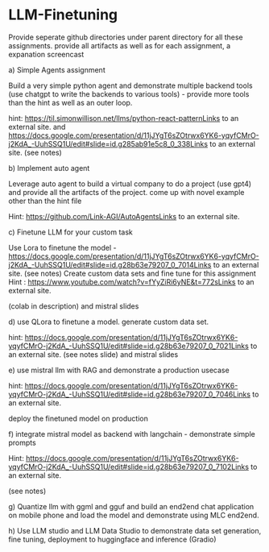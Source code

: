 # LLM-Finetuning

Provide seperate github directories under parent directory for all these assignments. provide all artifacts as well as for each assignment, a expanation screencast 

 

a) Simple Agents assignment

Build a very simple python agent and demonstrate multiple backend tools (use chatgpt to write the backends to various tools) - provide more tools than the hint as well as an outer loop.

hint: https://til.simonwillison.net/llms/python-react-patternLinks to an external site. and https://docs.google.com/presentation/d/11jJYgT6sZOtrwx6YK6-yqyfCMrO-j2KdA_-UuhSSQ1U/edit#slide=id.g285ab91e5c8_0_338Links to an external site. (see notes)

b) Implement auto agent

Leverage auto agent to build a virtual company to do a project (use gpt4) and provide all the artifacts of the project. come up with novel example other than the hint file 

Hint: https://github.com/Link-AGI/AutoAgentsLinks to an external site.

 

c) Finetune LLM for your custom task

Use Lora to finetune the model - https://docs.google.com/presentation/d/11jJYgT6sZOtrwx6YK6-yqyfCMrO-j2KdA_-UuhSSQ1U/edit#slide=id.g28b63e79207_0_7014Links to an external site.   (see notes)
Create custom data sets and fine tune for this assignment 
Hint :
https://www.youtube.com/watch?v=fYyZiRi6yNE&t=772sLinks to an external site.

(colab in description)  and mistral slides

 

d) use QLora to finetune a model. generate custom data set. 

hint: https://docs.google.com/presentation/d/11jJYgT6sZOtrwx6YK6-yqyfCMrO-j2KdA_-UuhSSQ1U/edit#slide=id.g28b63e79207_0_7021Links to an external site. (see notes slide) and mistral slides 

 

e) use mistral llm with RAG and demonstrate a production usecase

hint: https://docs.google.com/presentation/d/11jJYgT6sZOtrwx6YK6-yqyfCMrO-j2KdA_-UuhSSQ1U/edit#slide=id.g28b63e79207_0_7046Links to an external site.

deploy the finetuned model on production

 

f) integrate mistral model as backend with langchain - demonstrate simple prompts

 

Hint: https://docs.google.com/presentation/d/11jJYgT6sZOtrwx6YK6-yqyfCMrO-j2KdA_-UuhSSQ1U/edit#slide=id.g28b63e79207_0_7102Links to an external site.

(see notes)

 

g) Quantize llm with ggml and gguf and build an end2end chat application on mobile phone and load the model and demonstrate using MLC end2end.

 

h) Use LLM studio and LLM Data Studio to demonstrate data set generation, fine tuning, deployment to huggingface and inference (Gradio)
